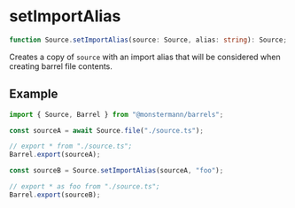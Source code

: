 # setImportAlias

```ts
function Source.setImportAlias(source: Source, alias: string): Source;
```

Creates a copy of `source` with an import alias that will be considered when creating barrel file contents.

## Example

```ts
import { Source, Barrel } from "@monstermann/barrels";

const sourceA = await Source.file("./source.ts");

// export * from "./source.ts";
Barrel.export(sourceA);

const sourceB = Source.setImportAlias(sourceA, "foo");

// export * as foo from "./source.ts";
Barrel.export(sourceB);
```

